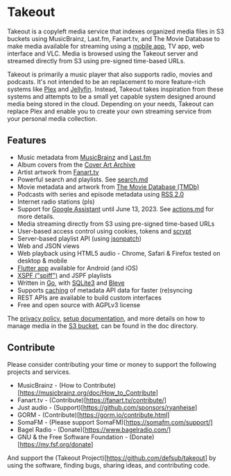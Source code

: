 # Takeout

Takeout is a copyleft media service that indexes organized media files in S3
buckets using MusicBrainz, Last.fm, Fanart.tv, and The Movie Database to make
media available for streaming using a [mobile app](https://github.com/defsub/takeout_app),
TV app, web interface and VLC. Media is browsed using the Takeout server and
streamed directly from S3 using pre-signed time-based URLs.

Takeout is primarily a music player that also supports radio, movies and
podcasts. It's not intended to be an replacement to more feature-rich systems
like [Plex](https://plex.tv) and [Jellyfin](https://jellyfin.org). Instead,
Takeout takes inspiration from these systems and attempts to be a small yet
capable system designed around media being stored in the cloud. Depending on
your needs, Takeout can replace Plex and enable you to create your own
streaming service from your personal media collection.

## Features

* Music metadata from [MusicBrainz](https://musicbrainz.org/) and [Last.fm](https://last.fm/)
* Album covers from the [Cover Art Archive](https://coverartarchive.org/)
* Artist artwork from [Fanart.tv](https://fanart.tv/)
* Powerful search and playlists. See [search.md](doc/search.md)
* Movie metadata and artwork from [The Movie Database (TMDb)](https://www.themoviedb.org/)
* Podcasts with series and episode metadata using [RSS 2.0](https://www.rssboard.org/rss-specification)
* Internet radio stations (pls)
* Support for [Google Assistant](https://assistant.google.com/) until June
  13, 2023. See [actions.md](doc/actions.md) for more details.
* Media streaming directly from S3 using pre-signed time-based URLs
* User-based access control using cookies, tokens and
  [scrypt](https://pkg.go.dev/golang.org/x/crypto/scrypt?tab=doc)
* Server-based playlist API (using [jsonpatch](http://jsonpatch.com/))
* Web and JSON views
* Web playback using HTML5 audio - Chrome, Safari & Firefox tested on desktop & mobile
* [Flutter app](https://github.com/defsub/takeout_app) available for Android (and iOS)
* [XSPF ("spiff")](https://xspf.org/) and JSPF playlists
* Written in [Go](https://go.dev/), with [SQLite3](https://sqlite.org/index.html) and [Bleve](https://blevesearch.com/)
* Supports [caching](https://github.com/gregjones/httpcache) of metadata API
  data for faster (re)syncing
* REST APIs are available to build custom interfaces
* Free and open source with AGPLv3 license

The [privacy policy](doc/privacy.md), [setup documentation](doc/setup.md), and
more details on how to manage media in the [S3 bucket](doc/bucket.md), can be
found in the doc directory.

## Contribute

Please consider contributing your time or money to support the following
projects and services.

* MusicBrainz - (How to Contribute)[https://musicbrainz.org/doc/How_to_Contribute]
* Fanart.tv - (Contribute)[https://fanart.tv/contribute/]
* Just audio - (Support)[https://github.com/sponsors/ryanheise]
* GORM - (Contribute)[https://gorm.io/contribute.html]
* SomaFM - (Please support SomaFM)[https://somafm.com/support/]
* Bagel Radio - (Donate)[https://www.bagelradio.com/]
* GNU & the Free Software Foundation - (Donate)[https://my.fsf.org/donate]

And support the (Takeout Project)[https://github.com/defsub/takeout] by using
the software, finding bugs, sharing ideas, and contributing code.
